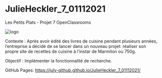 # JulieHeckler_7_01112021
Les Petits Plats - Projet 7 OpenClassrooms

![logo](https://user-images.githubusercontent.com/76209231/145811641-6ee4c34b-b130-4c14-a0e3-692d46faed24.png)

Contexte :
Après avoir édité des livres de cuisine pendant plusieurs années, l’entreprise a décidé de se lancer dans un nouveau projet: réaliser son propre site de recettes de cuisine à l’instar de Marmiton ou 750g.  

Objectif : Implémenter la fonctionnalité de recherche.

GitHub Pages:
https://july-github.github.io/JulieHeckler_7_01112021/
